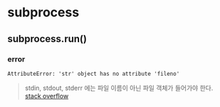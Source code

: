 # subprocess
## subprocess.run()


### error

```
AttributeError: 'str' object has no attribute 'fileno'
```

>stdin, stdout, stderr 에는 파일 이름이 아닌 파일 객체가 들어가야 한다.  
[stack overflow](https://stackoverflow.com/questions/31488688/attributeerror-str-object-has-no-attribute-fileno)  
